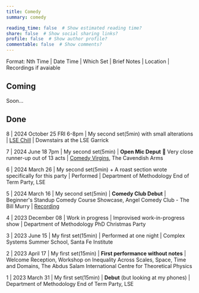 ```yaml
---
title: Comedy
summary: comedy

reading_time: false  # Show estimated reading time?
share: false  # Show social sharing links?
profile: false  # Show author profile?
commentable: false  # Show comments?
---
```


Format: Nth Time | Date Time | Which Set | Brief Notes | Location | Recordings if avaiable


## Coming 

Soon...

## Done

8 | 2024 October 25 FRI 6-8pm | My second set(5min) with small alterations | [LSE Chill](https://www.lse.ac.uk/Events/2024/10/202410251900/LSE-Chill) | Downstairs at the LSE Garrick

7 | 2024 June 18 7pm | My second set(5min) | **Open Mic Deput** 🥈 Very close runner-up out of 13 acts | [Comedy Virgins](https://www.thecav.uk/comedy), The Cavendish Arms

6 | 2024 March 26 | My second set(5min) + A roast section wrote specifically for this party | Performed | Department of Methodology End of Term Party, LSE

5 | 2024 March 16 | My second set(5min) | **Comedy Club Debut** | Beginner's Standup Comedy Course Showcase, Angel Comedy Club - The Bill Murry | [Recording](https://www.instagram.com/reel/C8fZ5VXASc2/?utm_source=ig_web_copy_link&igsh=MzRlODBiNWFlZA==)

4 | 2023 December 08 | Work in progress | Improvised work-in-progress show | Department of Methodology PhD Christmas Party

3 | 2023 June 15 | My first set(15min) | Performed at one night | Complex Systems Summer School, Santa Fe Institute

2 | 2023 April 17 | My first set(15min) | **First performance without notes** | Welcome Reception, Workshop on Inequality Across Scales, Space, Time and Domains, The Abdus Salam International Centre for Theoretical Physics

1 | 2023 March 31 | My first set(15min) | **Debut** (but looking at my phones) | Department of Methodology End of Term Party, LSE
